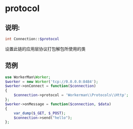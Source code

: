 # protocol

## 说明:
```php
int Connection::$protocol
```

设置此链的应用层协议打包解包所使用的类


## 范例


```php
use WorkerMan\Worker;
$worker = new Worker('tcp://0.0.0.0:8484');
$worker->onConnect = function($connection)
{
    $connection->protocol = 'Workerman\\Protocols\\Http';
};
$worker->onMessage = function($connection, $data)
{
    var_dump($_GET, $_POST);
    $connection->send("hello");
};
```
